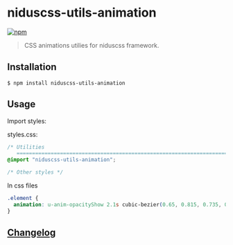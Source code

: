 # niduscss-utils-animation
[![npm][npm-image]][npm-url]

[npm-image]: https://img.shields.io/npm/v/niduscss-utils-animation.svg
[npm-url]: https://npmjs.org/package/niduscss-utils-animation

> CSS animations utilies for niduscss framework.

## Installation

```console
$ npm install niduscss-utils-animation
```

## Usage

Import styles:

styles.css:

```css
/* Utilities
   ========================================================================== */
@import "niduscss-utils-animation";

/* Other styles */
```

In css files

```css
.element {
  animation: u-anim-opacityShow 2.1s cubic-bezier(0.65, 0.815, 0.735, 0.395) infinite;
}
```

## [Changelog](CHANGELOG.md)